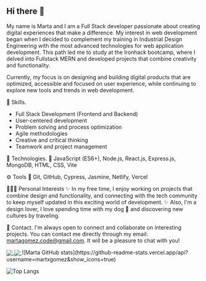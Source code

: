 ## Hi there 👋

My name is Marta and I am a Full Stack developer passionate about creating digital experiences that make a difference. My interest in web development began when I decided to complement my training in Industrial Design Engineering with the most advanced technologies for web application development. This path led me to study at the Ironhack bootcamp, where I delved into Fullstack MERN and developed projects that combine creativity and functionality.

Currently, my focus is on designing and building digital products that are optimized, accessible and focused on user experience, while continuing to explore new tools and trends in web development.

🧠 Skills.
- Full Stack Development (Frontend and Backend)
- User-centered development
- Problem solving and process optimization
- Agile methodologies
- Creative and critical thinking
- Teamwork and project management

🚀 Technologies.
📌 JavaScript (ES6+), Node.js, React.js, Express.js, MongoDB, HTML, CSS, Vite

⚙️ Tools
📌 Git, GitHub, Cypress, Jasmine, Netlify, Vercel

👩🏻‍💻 Personal Interests
✨ In my free time, I enjoy working on projects that combine design and functionality, and connecting with the tech community to keep myself updated in this exciting world of development.
✨ Also, I'm a design lover, I love spending time with my dog 🐾 and discovering new cultures by traveling.

📩 Contact.
I'm always open to connect and collaborate on interesting projects. You can contact me directly through my email: martagomez.code@gmail.com. It will be a pleasure to chat with you!

<a href="https://github.com/SrGobi/github-readme-stats">
  <img align="center" src="https://github-readme-stats.vercel.app/api/pin/?username=SrGobi&repo=github-readme-stats" />
</a>
<a href="https://github.com/SrGobi/convoychat">
  <img align="center" src="https://github-readme-stats.vercel.app/api/pin/?username=SrGobi&repo=convoychat" />
</a>
![Marta GitHub stats](https://github-readme-stats.vercel.app/api?username=martxgomez&show_icons=true)

![Top Langs](https://github-readme-stats.vercel.app/api/top-langs/?username=martxgomez&layout=compact)








<!--
**martxgomez/martxgomez** is a ✨ _special_ ✨ repository because its `README.md` (this file) appears on your GitHub profile.

Here are some ideas to get you started:

- 🔭 I’m currently working on ...
- 🌱 I’m currently learning ...
- 👯 I’m looking to collaborate on ...
- 🤔 I’m looking for help with ...
- 💬 Ask me about ...
- 📫 How to reach me: ...
- 😄 Pronouns: ...
- ⚡ Fun fact: ...
-->
